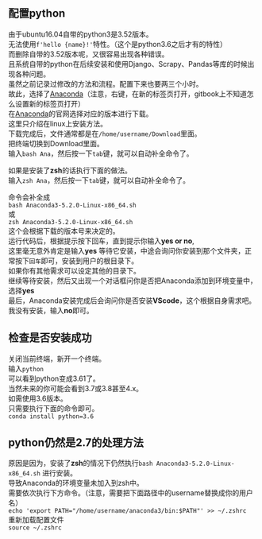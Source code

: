 ## 配置python
由于ubuntu16.04自带的python3是3.52版本。  
无法使用`f'hello {name}!'`特性。（这个是python3.6之后才有的特性）  
而删除自带的3.52版本呢，又很容易出现各种错误。  
且系统自带的python在后续安装和使用Django、Scrapy、Pandas等库的时候出现各种问题。  
虽然之前记录过修改的方法和流程。配置下来也要两三个小时。  
故此，选择了[Anaconda](https://www.anaconda.com/)（注意，右键，在新的标签页打开，gitbook上不知道怎么设置新的标签页打开）  
在[Anaconda](https://www.anaconda.com/)的官网选择对应的版本进行下载。  
这里只介绍在linux上安装方法。   
下载完成后，文件通常都是在`/home/username/Download`里面。  
把终端切换到Download里面。  
输入`bash Ana`，然后按一下`tab`键，就可以自动补全命令了。  

如果是安装了**zsh**的话执行下面的做法。   
输入`zsh Ana`，然后按一下`tab`键，就可以自动补全命令了。  

命令会补全成  
`bash Anaconda3-5.2.0-Linux-x86_64.sh`  
或  
`zsh Anaconda3-5.2.0-Linux-x86_64.sh`  
这个会根据下载的版本号来决定的。   
运行代码后，根据提示按下回车，直到提示你输入**yes or no**,  
这里毫无意外肯定是输入**yes**
等待它安装，中途会询问你安装到那个文件夹，正常按下`回车`即可，安装到用户的根目录下。  
如果你有其他需求可以设定其他的目录下。  
继续等待安装，然后又出现一个对话框问你是否把Anaconda添加到环境变量中，选择**yes**  
最后，Anaconda安装完成后会询问你是否安装**VScode**，这个根据自身需求吧。我没有安装，输入**no**即可。  
## 检查是否安装成功  
关闭当前终端，新开一个终端。  
输入`python`  
可以看到python变成3.61了。  
当然未来的你可能会看到3.7或3.8甚至4.x。   
如需使用3.6版本。  
只需要执行下面的命令即可。  
`conda install python=3.6`  
## python仍然是2.7的处理方法   
原因是因为，安装了**zsh**的情况下仍然执行`bash Anaconda3-5.2.0-Linux-x86_64.sh` 进行安装。  
导致Anaconda的环境变量未加入到zsh中。   
需要依次执行下方命令。（注意，需要把下面路径中的username替换成你的用户名）   
`echo 'export PATH="/home/username/anaconda3/bin:$PATH"' >> ~/.zshrc`    
重新加载配置文件  
`source ~/.zshrc`
